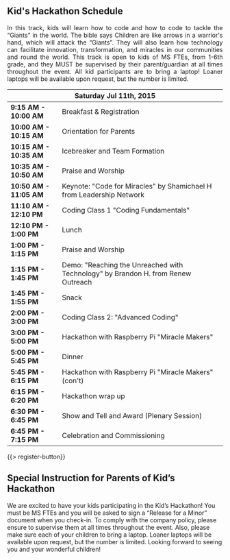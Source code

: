 ## <i class="icon fa-clock-o"></i> Kid's Hackathon Schedule

<p style="text-align: justify;">In this track, kids will learn how to code and how to code to tackle the “Giants” in the world. The bible says Children are like arrows in a warrior's hand, which will attack the “Giants”. They will also learn how technology can facilitate innovation, transformation, and miracles in our communities and round the world. This track is open to kids of MS FTEs, from 1-6th grade, and they MUST be supervised by their parent/guardian at all times throughout the event. All kid participants are to bring a laptop! Loaner laptops will be available upon request, but the number is limited.</p>

<table class="default">
<thead>
<tr class="row-1 odd">
  <th colspan="2" class="column-1"><div>Saturday Jul 11th, 2015</div></th>
</tr>
</thead>
<tbody class="row-hover">
<tr class="row-2 even">
  <td class="column-1"><strong>9:15 AM - 10:00 AM</strong></td><td class="column-2">Breakfast &amp; Registration</td>
</tr>
<tr class="row-3 odd">
  <td class="column-1"><strong>10:00 AM - 10:15 AM</strong></td><td class="column-2">Orientation for Parents</td>
</tr>
<tr class="row-4 even">
  <td class="column-1"><strong>10:15 AM - 10:35 AM</strong></td><td class="column-2">Icebreaker and Team Formation</td>
</tr>
<tr class="row-5 odd">
  <td class="column-1"><strong>10:35 AM - 10:50 AM</strong></td><td class="column-2">Praise and Worship</td>
</tr>
<tr>
  <td><strong>10:50 AM - 11:05 AM</strong></td><td>Keynote: &quot;Code for Miracles&quot; by Shamichael H from Leadership Network</td>
</tr>
<tr>
  <td><strong>11:10 AM - 12:10 PM</strong></td><td>Coding Class 1 &quot;Coding Fundamentals&quot;</td>
</tr>
<tr class="row-6 even">
  <td class="column-1"><strong>12:10 PM - 1:00 PM</strong></td><td class="column-2">Lunch</td>
</tr>
<tr class="row-7 odd">
  <td class="column-1"><strong>1:00 PM - 1:15 PM</strong></td><td class="column-2">Praise and Worship</td>
</tr>
<tr>
  <td><strong>1:15 PM - 1:45 PM</strong></td><td>Demo: &quot;Reaching the Unreached with Technology&quot; by Brandon H. from Renew Outreach</td>
</tr>
<tr class="row-8 even">
  <td class="column-1"><strong>1:45 PM - 1:55 PM</strong></td><td class="column-2">Snack</td>
</tr>
<tr class="row-9 odd">
  <td class="column-1"><strong>2:00 PM - 3:00 PM</strong></td><td class="column-2">Coding Class 2: &quot;Advanced Coding&quot;</td>
</tr>
<tr class="row-10 even">
  <td class="column-1"><strong>3:00 PM - 5:00 PM</strong></td><td class="column-2">Hackathon with Raspberry Pi &quot;Miracle Makers&quot;</td>
</tr>
<tr class="row-11 odd">
  <td class="column-1"><strong>5:00 PM - 5:45 PM</strong></td><td class="column-2">Dinner</td>
</tr>
<tr class="row-12 even">
  <td class="column-1"><strong>5:45 PM - 6:15 PM</strong></td><td class="column-2">Hackathon with Raspberry Pi &quot;Miracle Makers&quot; (con&apos;t)</td>
</tr>
<tr class="row-12 even">
  <td class="column-1"><strong>6:15 PM - 6:20 PM</strong></td><td class="column-2">Hackathon wrap up</td>
</tr>
<tr>
  <td><strong>6:30 PM - 6:45 PM</strong></td><td>Show and Tell and Award (Plenary Session)</td>
</tr>
<tr class="row-13 odd">
  <td class="column-1"><strong>6:45 PM - 7:15 PM</strong></td><td class="column-2">Celebration and Commissioning</td>
</tr>
</tbody>
</table>

{{> register-button}}
<br/>
## Special Instruction for Parents of Kid’s Hackathon 
We are excited to have your kids participating in the Kid’s Hackathon! You must be MS FTEs and you will be asked to sign a “Release for a Minor” document when you check-in. To comply with the company policy, please ensure to supervise them at all times throughout the event. Also, please make sure each of your children to bring a laptop. Loaner laptops will be available upon request, but the number is limited. Looking forward to seeing you and your wonderful children!

